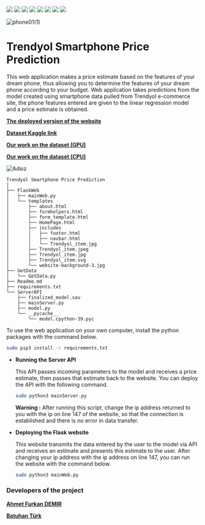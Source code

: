 ![](https://img.shields.io/badge/Amazon_AWS-FF9900?style=for-the-badge&logo=amazonaws&logoColor=white) ![](https://img.shields.io/badge/Python-FFD43B?style=for-the-badge&logo=python&logoColor=blue) ![](https://img.shields.io/badge/Flask-000000?style=for-the-badge&logo=flask&logoColor=white) ![](https://img.shields.io/badge/scikit_learn-F7931E?style=for-the-badge&logo=scikit-learn&logoColor=white) ![](https://img.shields.io/badge/Pandas-2C2D72?style=for-the-badge&logo=pandas&logoColor=white) ![](https://img.shields.io/badge/HTML5-E34F26?style=for-the-badge&logo=html5&logoColor=white) ![](https://img.shields.io/badge/CSS3-1572B6?style=for-the-badge&logo=css3&logoColor=white) ![](https://img.shields.io/badge/JavaScript-323330?style=for-the-badge&logo=javascript&logoColor=F7DF1E)

![phone01(1)](https://user-images.githubusercontent.com/54184905/153725790-b827f7c0-4034-47dd-a10e-6e9b377eed6b.jpg)


#  Trendyol Smartphone Price Prediction 

This web application makes a price estimate based on the features of your dream phone, thus allowing you to determine the features of your dream phone according to your budget. Web application takes predictions from the model created using smartphone data pulled from Trendyol e-commerce site, the phone features entered are given to the linear regression model and a price estimate is obtained.

[**The deployed version of the website**](http://trendyol.ahmetfurkandemir.com/)

[**Dataset Kaggle link**](https://www.kaggle.com/ahmetfurkandemr/trendyol-smartphones)

[**Our work on the dataset (GPU)**](https://www.kaggle.com/ahmetfurkandemr/trendyol-phone-price-prediction-with-rapids)

[**Our work on the dataset (CPU)**](https://www.kaggle.com/ahmetfurkandemr/trendyol-phone-price-prediction-with-sklearn-cpu)

![Adsız](https://user-images.githubusercontent.com/54184905/153725585-9559cfb8-3941-4789-90b9-1bcde469beb0.png)


```
Trendyol Smartphone Price Prediction 
│
├── FlaskWeb
│   ├── mainWeb.py
│   └── templates
│       ├── about.html
│       ├── formhelpers.html
│       ├── form_template.html
│       ├── HomePage.html
│       ├── includes
│       │   ├── footer.html
│       │   ├── navbar.html
│       │   └── Trendyol_item.jpg
│       ├── Trendyol_item.jpeg
│       ├── Trendyol_item.jpg
│       ├── Trendyol_item.svg
│       └── website-background-3.jpg
├── GetData
│   └── GetData.py
├── Readme.md
├── requirements.txt
└── ServerAPI
    ├── finalized_model.sav
    ├── mainServer.py
    ├── model.py
    └── __pycache__
        └── model.cpython-39.pyc
```

To use the web application on your own computer, install the python packages with the command below.

```bash
sudo pip3 install -r requirements.txt
```

* **Running the Server API**

    This API passes incoming parameters to the model and receives a price estimate, then passes that estimate back to the website. You can deploy the API with the following command.

    ```bash
    sudo python3 mainServer.py
    ```

    **Warning :** After running this script, change the ip address returned to you with the ip on line 147 of the website, so that the connection is established and there is no error in data transfer.
    
* **Deploying the Flask website**

    This website transmits the data entered by the user to the model via API and receives an estimate and presents this estimate to the user. After changing your ip address with the ip address on line 147, you can run the website with the command below.

    ```bash
    sudo python3 mainWeb.py
    ```

### Developers of the project

[**Ahmet Furkan DEMIR**](https://www.linkedin.com/in/1dfurkan/)

[**Batuhan Türk**](https://www.linkedin.com/in/batuhan-t%C3%BCrk-6621b118b/)
